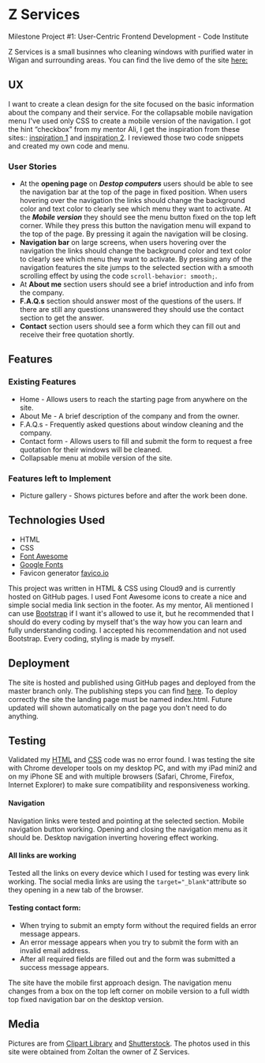 # Z Services 
Milestone Project #1: User-Centric Frontend Development - Code Institute

Z Services is a small businnes who cleaning windows with purified water in Wigan and surrounding areas. 
You can find the live demo of the site [here:](https://milka77.github.io/z-services/ "Z Services Homepage")


## UX

I want to create a clean design for the site focused on the basic information about the company and their service.
For the collapsable mobile navigation menu I've used only CSS to create a mobile version of the navigation. I got the hint “checkbox” from my mentor Ali, I get the inspiration from these sites:: [inspiration 1](http://jsfiddle.net/5FzRL/4/) and [inspiration 2](https://codepen.io/42EG4M1/pen/ByvGPa).  I reviewed those two code snippets and created my own code and menu. 

### User Stories
* At the **opening page** on **_Destop computers_** users should be able to see the navigation bar at the top of the page in fixed position. When users hovering over the navigation the links should change the background color and text color to clearly see which menu they want to activate. 
At the **_Mobile version_** they should see the menu button fixed on the top left corner. While they press this button the navigation menu will expand to the top of the page. By pressing it again the navigation will be closing. 
* **Navigation bar** on large screens, when users hovering over the navigation the links should change the background color and text color to clearly see which menu they want to activate. By pressing any of the navigation features the site jumps to the selected section with a smooth scrolling effect by using the code `scroll-behavior: smooth;`.
* At **About me** section users should see a brief introduction and info from the company. 
* **F.A.Q.s** section should answer most of the questions of the users. If there are still any questions unanswered they should use the contact section to get the answer. 
* **Contact** section users should see a form which they can fill out and receive their free quotation shortly. 


## Features

### Existing Features

* Home - Allows users to reach the starting page from anywhere on the site. 
* About Me - A brief description of the company and from the owner.
* F.A.Q.s - Frequently asked questions about window cleaning and the company.
* Contact form - Allows users to fill and submit the form to request a free quotation for their windows will be cleaned.  
* Collapsable menu at mobile version of the site. 


### Features left to Implement

* Picture gallery - Shows pictures before and after the work been done. 

## Technologies Used

* HTML
* CSS
* [Font Awesome](https://fontawesome.com/ "Font Awesome Homepage") 
* [Google Fonts](https://fonts.google.com/ "Google Fonts Homepage")
* Favicon generator [favico.io](https://favicon.io/favicon-generator/)

This project was written in HTML & CSS using Cloud9 and is currently hosted on GitHub pages. 
I used Font Awesome icons to create a nice and simple social media link section in the footer. 
As my mentor, Ali mentioned I can use [Bootstrap](https://getbootstrap.com/) if I want it's allowed to use it, but he recommended that I should do every coding by myself that's the way how you can learn and fully understanding coding. I accepted his recommendation and not used Bootstrap. 
Every coding, styling is made by myself.

## Deployment 
The site is hosted and published using GitHub pages and deployed from the master branch only. The publishing steps you can find [here](https://help.github.com/en/github/working-with-github-pages/configuring-a-publishing-source-for-your-github-pages-site). To deploy correctly the site the landing page must be named index.html. Future updated will shown automatically on the page you don't need to do anything. 

## Testing

Validated my [HTML](https://validator.w3.org/) and [CSS](https://jigsaw.w3.org/css-validator/) code was no error found.
I was testing the site with Chrome developer tools on my desktop PC, and with my iPad mini2
and on my iPhone SE and with multiple browsers (Safari, Chrome, Firefox, Internet Explorer) to make sure compatibility and responsiveness working.
#### Navigation
Navigation links were tested and pointing at the selected section. 
Mobile navigation button working. Opening and closing the navigation menu as it should be.
Desktop navigation inverting hovering effect working.
#### All links are working 
Tested all the links on every device which I used for testing was every link working. The social media links are using the `target="_blank"`attribute so they opening in a new tab of the browser. 
#### Testing contact form: 
* When trying to submit an empty form without the required fields an error message appears. 
* An error message appears when you try to submit the form with an invalid email address.
* After all required fields are filled out and the form was submitted a success message appears.


The site have the mobile first approach design. The navigation menu changes from a box on the top left corner on mobile version to a full width top fixed navigation bar on the desktop version.  


## Media

Pictures are from [Clipart Library]([http://clipart-library.com/](http://clipart-library.com/)) and [Shutterstock]([https://www.shutterstock.com/home](https://www.shutterstock.com/home)). 
The photos used in this site were obtained from Zoltan the owner of Z Services. 